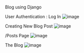Blog using Django

User Authentication : Log In
![image](https://github.com/seran72/Django-blog-app/assets/42457943/0066f7e3-0acd-4e3e-965d-0e020cf1d725)

Creating New Blog Post
![image](https://github.com/seran72/Django-blog-app/assets/42457943/bf3a3d8f-cb36-4942-ac86-843c0a2b5e7c)

/Posts Page
![image](https://github.com/seran72/Django-blog-app/assets/42457943/ae5690a5-7a31-49e3-a39a-a7571e62f6fa)

The Blog
![image](https://github.com/seran72/Django-blog-app/assets/42457943/09f484e2-f84f-4cba-ae5d-945ca3405404)

